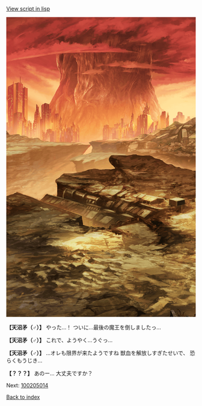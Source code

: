 [View script in lisp](../scripts/100205013.txt)

![underwild.png](../images/backgrounds/underwild.png)

**【天沼矛（♂）】**
やった…！
ついに…最後の魔王を倒しましたっ…

**【天沼矛（♂）】**
これで、ようやく…うぐっ…

**【天沼矛（♂）】**
…オレも限界が来たようですね
獣血を解放しすぎたせいで、
恐らくもうじき…

**【？？？】**
あのー…
大丈夫ですか？

Next: [100205014](100205014.md)

[Back to index](index.md)
